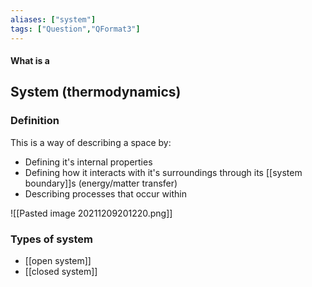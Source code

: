```yaml
---
aliases: ["system"]
tags: ["Question","QFormat3"]
---
```


#### What is a
## System (thermodynamics)
### Definition
This is a way of describing a space by:
- Defining it's internal properties
- Defining how it interacts with it's surroundings through its [[system boundary]]s (energy/matter transfer)
- Describing processes that occur within

![[Pasted image 20211209201220.png]]

### Types of system
- [[open system]]
- [[closed system]]